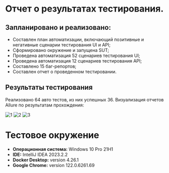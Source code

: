 # Отчет о результатах тестирования.

## Запланировано и реализовано:

- Составлен план автоматизации, включающий позитивные и негативные сценарии тестирования UI и API;
- Сформировано окружение и запущена SUT;
- Проведена автоматизация 52 сценариев тестирования UI;
- Проведена автоматизация 12 сценариев тестирования API;
- Составлено 15 баг-репортов;
- Составлен отчет о проведенном тестировании.

## Результаты тестирования

Реализовано 64 авто тестов, из них успешных 36.
Визуализация отчетов Allure по результатам прохождения:

![1](https://github.com/Zerodoom675/Diplom/assets/115937460/b37ca21f-c60c-4102-9ed8-8895cc3f3e6b)
![2](https://github.com/Zerodoom675/Diplom/assets/115937460/667f5b4a-90c9-4a6f-bff1-1614715808df)
![3](https://github.com/Zerodoom675/Diplom/assets/115937460/3f720a92-bd4e-423e-94fb-d1941af4c41a)

# Тестовое окружение

- **Операционная система:** Windows 10 Pro 21H1
- **IDE:** IntelliJ IDEA 2023.2.2
- **Docker Desktop:** version 4.26.1
- **Google Chrome:** version 122.0.6261.69

